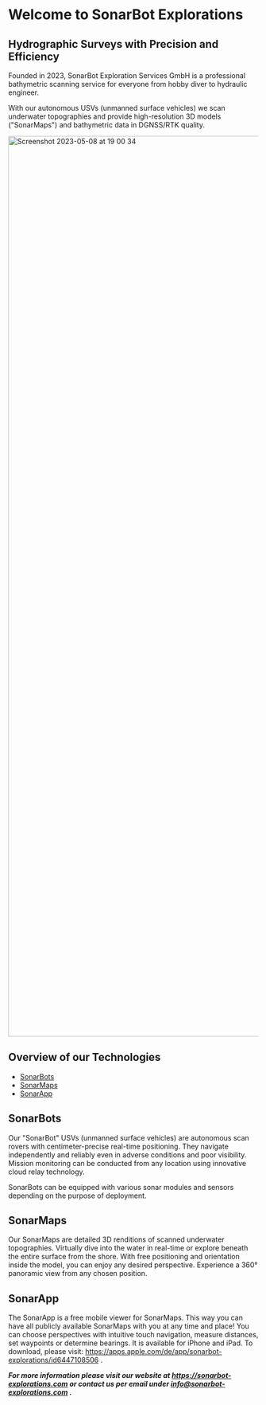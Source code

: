# Welcome to SonarBot Explorations

## Hydrographic Surveys with Precision and Efficiency

Founded in 2023, SonarBot Exploration Services GmbH is a professional bathymetric scanning service for everyone from hobby diver to hydraulic engineer.

With our autonomous USVs (unmanned surface vehicles) we scan underwater topographies and provide high-resolution 3D models ("SonarMaps") and bathymetric data in DGNSS/RTK quality.

<img width="1809" alt="Screenshot 2023-05-08 at 19 00 34" src="https://github.com/sonarbot-explorations/.github/assets/155586093/e569d627-c3b2-4dec-b95b-9ae4ceaaedb6">

## Overview of our Technologies

- [SonarBots](#sonarbots)
- [SonarMaps](#sonarmaps)
- [SonarApp](#sonarapp)

<a name="sonarbots"></a>
## SonarBots

Our "SonarBot" USVs (unmanned surface vehicles) are autonomous scan rovers with centimeter-precise real-time positioning. They navigate independently and reliably even in adverse conditions and poor visibility. Mission monitoring can be conducted from any location using innovative cloud relay technology.

SonarBots can be equipped with various sonar modules and sensors depending on the purpose of deployment.

<a name="sonarmaps"></a>
## SonarMaps

Our SonarMaps are detailed 3D renditions of scanned underwater topographies. Virtually dive into the water in real-time or explore beneath the entire surface from the shore. With free positioning and orientation inside the model, you can enjoy any desired perspective. Experience a 360° panoramic view from any chosen position. 

<a name="sonarapp"></a>
## SonarApp

The SonarApp is a free mobile viewer for SonarMaps. This way you can have all publicly available SonarMaps with you at any time and place! You can choose perspectives with intuitive touch navigation, measure distances, set waypoints or determine bearings. It is available for iPhone and iPad. To download, please visit: https://apps.apple.com/de/app/sonarbot-explorations/id6447108506 .


**_For more information please visit our website at https://sonarbot-explorations.com or contact us per email under info@sonarbot-explorations.com ._**
